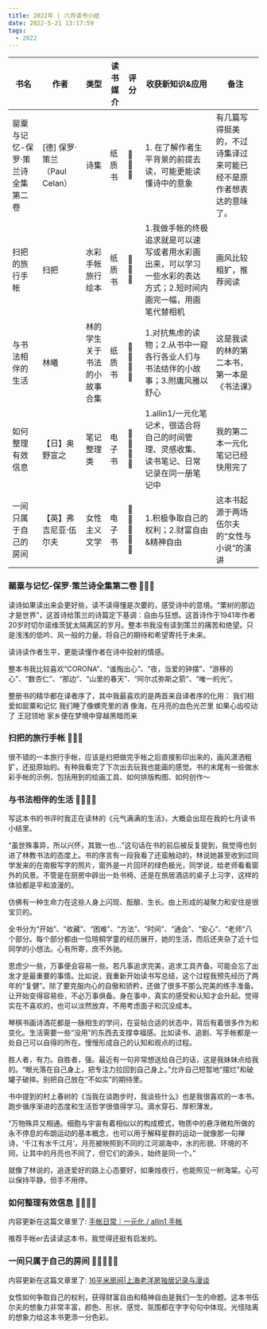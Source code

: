 ```yaml
---
title: 2022年 | 六月读书小结
date: 2022-5-21 13:17:59
tags:
  - 2022
---
```


| 书名 | 作者 | 类型 | 读书媒介 | 评分 | 收获新知识&应用 | 备注 |
| --- | --- | --- | --- | --- | --- | --- |
| 罂粟与记忆-保罗·策兰诗全集第二卷 | [德] 保罗·策兰（Paul Celan） | 诗集 | 纸质书 | 🌟🌟🌟 | 1. 在了解作者生平背景的前提去读，可能更能读懂诗中的意象 | 有几篇写得挺美的，不过诗集译过来可能已经不是原作者想表达的意味了。 |
| 扫把的旅行手帐 | 扫把 | 水彩手帐旅行绘本 | 纸质书 | 🌟🌟🌟 | 1.我做手帐的终极追求就是可以速写或者用水彩画出来，可以学习一些水彩的表达方式；2.短时间内画完一幅，用画笔代替相机 | 画风比较粗犷，推荐阅读 |
| 与书法相伴的生活 | 林曦 | 林的学生关于书法的小故事合集 | 纸质书 | 🌟🌟🌟🌟 | 1.对抗焦虑的读物；2.从书中一窥各行各业人们与书法结伴的小故事；3.附庸风雅以舒心 | 这是我读的林的第二本书，第一本是《书法课》 |
| 如何整理有效信息 | 【日】奥野宣之 | 笔记整理类 | 电子书 | 🌟🌟🌟🌟 | 1.allin1/一元化笔记术，很适合将自己的时间管理、灵感收集、读书笔记、日常记录在同一册笔记中 | 我的第二本一元化笔记已经快用完了 |
| 一间只属于自己的房间 |【英】弗吉尼亚·伍尔夫 | 女性主义文学 | 电子书 | 🌟🌟🌟🌟🌟 | 1.积极争取自己的权利；2.财富自由&精神自由 | 这本书起源于两场伍尔夫的“女性与小说”的演讲 |

### 罂粟与记忆-保罗·策兰诗全集第二卷 🌟🌟🌟

读诗如果读出来会更好些，读不读得懂是次要的，感受诗中的意境。“栗树的那边才是世界”，这首诗给策兰的诗篇定下基调：自由与狂想。这首诗作于1941年作者20岁时切尔诺维茨犹太隔离区的岁月。整本书我没有读到策兰的痛苦和绝望。只是浅浅的低吟、风一般的力量。将自己的期待和希望寄托于未来。

读诗读作者生平，更能读懂作者在诗中投射的情感。

整本书我比较喜欢“CORONA”、“谁掏出心”、“夜，当爱的钟摆”、“游移的心”、“数杏仁”、“那边”、“山里的春天”、“阿尔忒弥斯之箭”、“唯一的光”。

整册书的精华都在译者序了，其中我最喜欢的是两首来自译者序的化用：
我们相爱如罂粟和记忆
我们睡了像螺壳里的酒
像海，在月亮的血色光芒里
如果心齿咬动了
王冠领地
家乡便在梦境中穿越黑暗而来

### 扫把的旅行手帐 🌟🌟🌟

很不错的一本旅行手帐，应该是扫把做完手帐之后直接影印出来的，画风潇洒粗犷，还挺原始的。有种我看完了下次出去玩我也能画的感觉。书的末尾有一些做水彩手帐的示例，包括用到的绘画工具、如何排版构图、如何创作～

### 与书法相伴的生活 🌟🌟🌟🌟

写这本书的书评时我正在读林的《元气满满的生活》，大概会出现在我的七月读书小结里。

“虽世殊事异，所以兴怀，其致一也...”这句话在书的前后被反复提到，我觉得也刻进了林教书法的态度上。书的序言有一段我看了还蛮触动的，林说她甚至收到过同学发来的在南极写字的照片，窗外是一片回环的绿色极光，同学说，给老师看看窗外的风景。不管是在厨房中辟出一处书椅、还是在旅居酒店的桌子上习字，这样的体验都是平和浪漫的。

仿佛有一种生命力在这些人身上闪现、酝酿、生长。由上形成的凝聚力和安住是很宝贝的。

全书分为“开始”、“收藏”、“困难”、“方法”、“时间”、“通会”、“安心”、“老师“八个部分。每个部分都由一位暄桐学童的经历展开，她的生活，而后还夹杂了近十位同学的小想法。心有所寄，庶不外驰。

思虑少一些，万事便会容易一些。若凡事追求完美，追求工具齐备。可能会忘了出发才是最重要的事情。比如说，我重新开始读书写总结，这个过程我预先经历了两年的“复健”。除了要克服内心的自傲和骄矜，还做了很多不那么完美的练手准备。让开始变得容易些，不必万事俱备。身在事中，真实的感受和认知才会升起。觉得实在不喜欢的，也可以淡然放弃，不用考虑面子和沉没成本。

琴棋书画诗酒花都是一脉相生的学问，在妥帖合适的状态中，背后有着很多作为和变化。生活需要一些“没用”的东西去支撑幸福感。比如读书、追剧、写手帐都是一处自己可以自得的所在。慢慢形成自己的认知和观点的过程。

胜人者，有力。自胜者，强。最近有一句非常想送给自己的话，这是我妹妹点给我的。“眼光落在自己身上，把专注力拉回到自己身上。”允许自己短暂地“摆烂”和破罐子破摔。别把自己放在“不如实”的期待里。

书中提到的村上春树的《当我在谈跑步时，我谈些什么》也是我很喜欢的一本书。跑步循序渐进的态度和生活哲学很值得学习。滴水穿石、厚积薄发。

“万物殊异又相通。细胞与宇宙有着相似以的构成模式，物质中的悬浮微粒所做的永不停息的布朗运动的基本概念，也可以用于解释星群的运动一就像那一句禅诗，‘千江有水千江月’，月亮被映照到不同的江河湖海中，水的形貌、环境的不同，让其中的月亮也不同了，但它们的源头，始终是同一个。”

就像了林说的，追逐爱好的路上心态要好，如秉烛夜行，也能照见一树海棠。心可以保持平静，但手不用停。

### 如何整理有效信息 🌟🌟🌟🌟
内容更新在这篇文章里了: [手帐日常｜一元化 / allin1 手帐](https://mp.weixin.qq.com/s?__biz=MzIyNzA4NDMwMQ==&mid=2649548353&idx=1&sn=b90fb29d42d1c2c124229f7040ff6a49&chksm=f07ed723c7095e35a12f39891efb003e18d988c2c1e5153ff92ac2d3cfae0308d9692da6770f#rd)

推荐手帐er去读读这本书，我觉得还挺有启发的。

### 一间只属于自己的房间 🌟🌟🌟🌟🌟
内容更新在这篇文章里了: [16平米房间|上海老洋房独居记录与漫谈](https://mp.weixin.qq.com/s?__biz=MzIyNzA4NDMwMQ==&mid=2649548375&idx=1&sn=432e91d9d3a0e879b0dc18b6b219cc26&chksm=f07ed735c7095e23dcc26967789193c0789e4e45fde33bc31720d9ace2ce23ecbfe013c931db#rd)

女性如何争取自己的权利，获得财富自由和精神自由是我们一生的命题。这本书伍尔夫的想象力非常丰富，颜色、形状、感觉、氛围都在字字句句中体现。光怪陆离的想象力给这本书更添一分色彩。